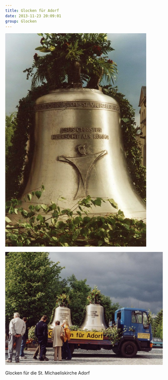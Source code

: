 ```yaml
---
title: Glocken für Adorf
date: 2013-11-23 20:09:01
group: Glocken
---
```

![Glocken für Adorf 1](/img/glocken/glocken-fuer-adorf-1.jpg)

![Glocken für Adorf 2](/img/glocken/glocken-fuer-adorf-2.jpg)

Glocken für die St. Michaeliskirche Adorf
